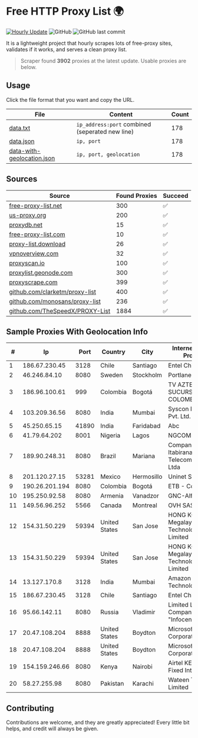 
# Free HTTP Proxy List 🌍

[![Hourly Update](https://github.com/mertguvencli/http-proxy-list/actions/workflows/main.yml/badge.svg?branch=main)](https://github.com/mertguvencli/http-proxy-list/actions/workflows/main.yml)
![GitHub](https://img.shields.io/github/license/mertguvencli/http-proxy-list)
![GitHub last commit](https://img.shields.io/github/last-commit/mertguvencli/http-proxy-list)

It is a lightweight project that hourly scrapes lots of free-proxy sites, validates if it works, and serves a clean proxy list.


> Scraper found **3902** proxies at the latest update. Usable proxies are below.

## Usage

Click the file format that you want and copy the URL.


|File|Content|Count|
|----|-------|-----|
|[data.txt](https://raw.githubusercontent.com/mertguvencli/http-proxy-list/main/proxy-list/data.txt)|`ip_address:port` combined (seperated new line)|178|
|[data.json](https://raw.githubusercontent.com/mertguvencli/http-proxy-list/main/proxy-list/data.json)|`ip, port`|178|
|[data-with-geolocation.json](https://raw.githubusercontent.com/mertguvencli/http-proxy-list/main/proxy-list/data-with-geolocation.json)|`ip, port, geolocation`|178|

## Sources

|Source|Found Proxies|Succeed|
|------|-------------|-------|
|[free-proxy-list.net](https://free-proxy-list.net)|300|✅|
|[us-proxy.org](https://www.us-proxy.org)|200|✅|
|[proxydb.net](http://proxydb.net)|15|✅|
|[free-proxy-list.com](https://free-proxy-list.com/?page=&port=&type%5B%5D=http&type%5B%5D=https&up_time=0&search=Search)|10|✅|
|[proxy-list.download](https://www.proxy-list.download/HTTP)|26|✅|
|[vpnoverview.com](https://vpnoverview.com/privacy/anonymous-browsing/free-proxy-servers)|32|✅|
|[proxyscan.io](https://www.proxyscan.io)|100|✅|
|[proxylist.geonode.com](https://proxylist.geonode.com/api/proxy-list?limit=300&page=1&sort_by=lastChecked&sort_type=desc&protocols=http,https)|300|✅|
|[proxyscrape.com](https://api.proxyscrape.com/v2/?request=displayproxies&protocol=http&timeout=10000&country=all&ssl=all&anonymity=all)|399|✅|
|[github.com/clarketm/proxy-list](https://raw.githubusercontent.com/clarketm/proxy-list/master/proxy-list-raw.txt)|400|✅|
|[github.com/monosans/proxy-list](https://raw.githubusercontent.com/monosans/proxy-list/main/proxies/http.txt)|236|✅|
|[github.com/TheSpeedX/PROXY-List](https://raw.githubusercontent.com/TheSpeedX/PROXY-List/master/http.txt)|1884|✅|


## Sample Proxies With Geolocation Info

|#|Ip|Port|Country|City|Internet Service Provider|
|-|--|----|-------|----|-------------------------|
|1|186.67.230.45|3128|Chile|Santiago|Entel Chile S.A.|
|2|46.246.84.10|8080|Sweden|Stockholm|Portlane Network|
|3|186.96.100.61|999|Colombia|Bogotá|TV AZTECA SUCURSAL COLOMBIA|
|4|103.209.36.56|8080|India|Mumbai|Syscon Infoway Pvt. Ltd.|
|5|45.250.65.15|41890|India|Faridabad|Abc|
|6|41.79.64.202|8001|Nigeria|Lagos|NGCOM|
|7|189.90.248.31|8080|Brazil|Mariana|Companhia Itabirana TelecomunicaÔÔes Ltda|
|8|201.120.27.15|53281|Mexico|Hermosillo|Uninet S.A. de C.V|
|9|190.26.201.194|8080|Colombia|Bogotá|ETB - Colombia|
|10|195.250.92.58|8080|Armenia|Vanadzor|GNC-Alfa CJSC|
|11|149.56.96.252|5566|Canada|Montreal|OVH SAS|
|12|154.31.50.229|59394|United States|San Jose|HONG KONG Megalayer Technology Co., Limited|
|13|154.31.50.229|59394|United States|San Jose|HONG KONG Megalayer Technology Co., Limited|
|14|13.127.170.8|3128|India|Mumbai|Amazon Technologies Inc.|
|15|186.67.230.45|3128|Chile|Santiago|Entel Chile S.A.|
|16|95.66.142.11|8080|Russia|Vladimir|Limited Liability Company "Infocentre"|
|17|20.47.108.204|8888|United States|Boydton|Microsoft Corporation|
|18|20.47.108.204|8888|United States|Boydton|Microsoft Corporation|
|19|154.159.246.66|8080|Kenya|Nairobi|Airtel KE Mobile & Fixed Internet|
|20|58.27.255.98|8080|Pakistan|Karachi|Wateen Telecom Limited|



## Contributing

Contributions are welcome, and they are greatly appreciated! Every
little bit helps, and credit will always be given.

